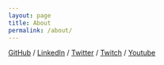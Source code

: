 ```yaml
---
layout: page
title: About
permalink: /about/
---
```

[GitHub](https://github.com/stefanofiorentino) / 
[LinkedIn](https://www.linkedin.com/in/fiorentinoing) / 
[Twitter](https://twitter.com/fiorentinoing) /
[Twitch](https://www.twitch.tv/fiorentinoing) /
[Youtube](https://www.youtube.com/channel/UCzVePieq9sacXYJmlKBXByw?view_as=subscriber)


[jekyll-organization]: https://github.com/jekyll
